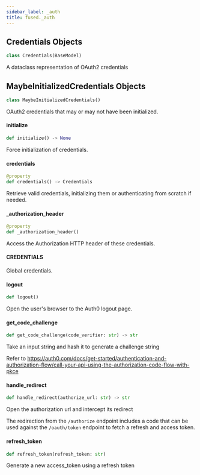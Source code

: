 ```yaml
---
sidebar_label: _auth
title: fused._auth
---
```


## Credentials Objects

```python
class Credentials(BaseModel)
```

A dataclass representation of OAuth2 credentials

## MaybeInitializedCredentials Objects

```python
class MaybeInitializedCredentials()
```

OAuth2 credentials that may or may not have been initialized.

#### initialize

```python
def initialize() -> None
```

Force initialization of credentials.

#### credentials

```python
@property
def credentials() -> Credentials
```

Retrieve valid credentials, initializing them or authenticating from scratch if needed.

#### \_authorization\_header

```python
@property
def _authorization_header()
```

Access the Authorization HTTP header of these credentials.

#### CREDENTIALS

Global credentials.

#### logout

```python
def logout()
```

Open the user&#x27;s browser to the Auth0 logout page.

#### get\_code\_challenge

```python
def get_code_challenge(code_verifier: str) -> str
```

Take an input string and hash it to generate a challenge string

Refer to https://auth0.com/docs/get-started/authentication-and-authorization-flow/call-your-api-using-the-authorization-code-flow-with-pkce

#### handle\_redirect

```python
def handle_redirect(authorize_url: str) -> str
```

Open the authorization url and intercept its redirect

The redirection from the `/authorize` endpoint includes a code that can be used
against the `/oauth/token` endpoint to fetch a refresh and access token.

#### refresh\_token

```python
def refresh_token(refresh_token: str)
```

Generate a new access_token using a refresh token

